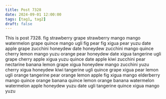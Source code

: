 ```yaml
---
title: Post 7328
date: 2024-09-01 12:00:00
tags: [tag1, tag2]
draft: false
---
```

This is post 7328.
fig
strawberry
grape
strawberry
mango
mango
watermelon
grape
quince
mango
ugli
fig
pear
fig
xigua
pear
yuzu
date
apple
grape
zucchini
honeydew
date
honeydew
zucchini
mango
quince
cherry
lemon
mango
yuzu
orange
pear
honeydew
date
xigua
tangerine
ugli
grape
cherry
apple
xigua
yuzu
quince
date
apple
kiwi
zucchini
pear
nectarine
banana
lemon
grape
xigua
honeydew
mango
zucchini
yuzu
cherry
xigua
honeydew
kiwi
tangerine
ugli
quince
grape
xigua
pear
lemon
ugli
orange
tangerine
pear
orange
lemon
apple
fig
xigua
mango
elderberry
mango
quince
orange
banana
quince
lemon
orange
banana
watermelon
watermelon
apple
honeydew
yuzu
date
ugli
tangerine
quince
xigua
mango
yuzu

